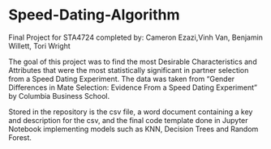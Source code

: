 # Speed-Dating-Algorithm

Final Project for STA4724 completed by: Cameron Ezazi,Vinh Van, Benjamin Willett, Tori Wright

The goal of this project was to find the most Desirable Characteristics and Attributes that were the most statistically significant in partner selection from a Speed Dating Experiment. The data was taken from “Gender Differences in Mate Selection: Evidence From a Speed Dating Experiment” by Columbia Business School. 

Stored in the repository is the csv file, a word document containing a key and description for the csv, and the final code template done in Jupyter Notebook implementing models such as KNN, Decision Trees and Random Forest. 
